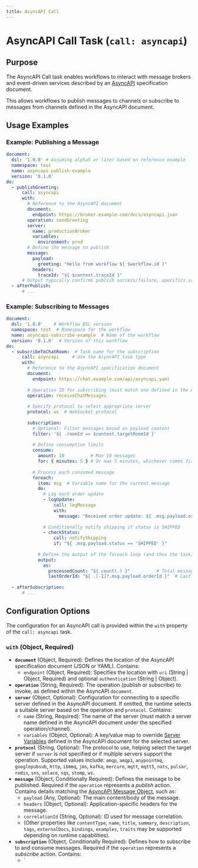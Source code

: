 ```yaml
---
title: AsyncAPI Call
---
```


# AsyncAPI Call Task (`call: asyncapi`)

## Purpose

The AsyncAPI Call task enables workflows to interact with message brokers and event-driven services described by an [AsyncAPI](https://www.asyncapi.com/) specification document.

This allows workflows to publish messages to channels or subscribe to messages from channels defined in the AsyncAPI document.

## Usage Examples

### Example: Publishing a Message

```yaml
document:
  dsl: '1.0.0' # Assuming alpha5 or later based on reference example
  namespace: test
  name: asyncapi-publish-example
  version: '0.1.0'
do:
  - publishGreeting:
      call: asyncapi
      with:
        # Reference to the AsyncAPI document
        document:
          endpoint: https://broker.example.com/docs/asyncapi.json
        operation: sendGreeting  
        server:
          name: productionBroker
          variables:
            environment: prod
        # Define the message to publish
        message:
          payload:
            greeting: "Hello from workflow ${ $workflow.id }"
          headers:
            traceId: "${ $context.traceId }"
      # Output typically confirms publish success/failure, specifics vary
  - afterPublish:
      # ... 
```

### Example: Subscribing to Messages

```yaml
document:
  dsl: '1.0.0'    # Workflow DSL version
  namespace: test  # Namespace for the workflow
  name: asyncapi-subscribe-example  # Name of the workflow
  version: '0.1.0'  # Version of this workflow
do:
  - subscribeToChatRoom:  # Task name for the subscription
      call: asyncapi     # Use the AsyncAPI task type
      with:
        # Reference to the AsyncAPI specification document
        document:
          endpoint: https://chat.example.com/api/asyncapi.yaml
        
        # Operation ID for subscribing (must match one defined in the AsyncAPI doc)
        operation: receiveChatMessages
        
        # Specify protocol to select appropriate server
        protocol: ws  # WebSocket protocol
        
        subscription:
          # Optional: Filter messages based on payload content
          filter: '${ .roomId == $context.targetRoomId }'
          
          # Define consumption limits
          consume:
            amount: 10          # Max 10 messages
            for: { minutes: 5 } # Or max 5 minutes, whichever comes first
          
          # Process each consumed message
          foreach:
            item: msg  # Variable name for the current message
            do:
              # Log each order update
              - logUpdate:
                  call: logMessage
                  with:
                    message: "Received order update: ${ .msg.payload.orderId }"
              
              # Conditionally notify shipping if status is SHIPPED
              - checkStatus:
                  call: notifyShipping
                  if: "${ .msg.payload.status == 'SHIPPED' }"
            
            # Define the output of the foreach loop (and thus the task)
            output:
              as:
                processedCount: "${ count(.) }"          # Total messages processed
                lastOrderId: "${ .[-1]?.msg.payload.orderId }"  # Last order ID
  
  - afterSubscription:
      # ...
```

## Configuration Options

The configuration for an AsyncAPI call is provided within the `with` property of the `call: asyncapi` task.

### `with` (Object, Required)

*   **`document`** (Object, Required): Defines the location of the AsyncAPI specification document (JSON or YAML). Contains:
    *   `endpoint` (Object, Required): Specifies the location with `uri` (String | Object, Required) and optional `authentication` (String | Object).
*   **`operation`** (String, Required): The operation (publish or subscribe) to invoke, as defined within the AsyncAPI `document`.
*   **`server`** (Object, Optional): Configuration for connecting to a specific server defined in the AsyncAPI document. If omitted, the runtime selects a suitable server based on the operation and `protocol`. Contains:
    *   `name` (String, Required): The name of the server (must match a server name defined in the AsyncAPI document under the specified operation/channel).
    *   `variables` (Object, Optional): A key/value map to override [Server Variables](https://www.asyncapi.com/docs/reference/specification/v3.0.0#serverVariableObject) defined in the AsyncAPI document for the selected server.
*   **`protocol`** (String, Optional): The protocol to use, helping select the target server if `server` is not specified or if multiple servers support the operation. Supported values include: `amqp`, `amqp1`, `anypointmq`, `googlepubsub`, `http`, `ibmmq`, `jms`, `kafka`, `mercure`, `mqtt`, `mqtt5`, `nats`, `pulsar`, `redis`, `sns`, `solace`, `sqs`, `stomp`, `ws`.
*   **`message`** (Object, Conditionally Required): Defines the message to be published. Required if the `operation` represents a *publish* action. Contains details matching the [AsyncAPI Message Object](https://www.asyncapi.com/docs/reference/specification/v3.0.0#messageObject), such as:
    *   `payload` (Any, Optional): The main content/body of the message.
    *   `headers` (Object, Optional): Application-specific headers for the message.
    *   `correlationId` (String, Optional): ID used for message correlation.
    *   (Other properties like `contentType`, `name`, `title`, `summary`, `description`, `tags`, `externalDocs`, `bindings`, `examples`, `traits` may be supported depending on runtime capabilities).
*   **`subscription`** (Object, Conditionally Required): Defines how to subscribe to and consume messages. Required if the `operation` represents a *subscribe* action. Contains:
    *   `